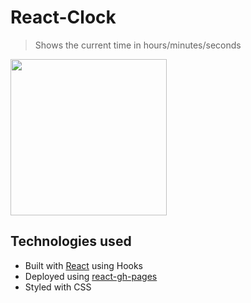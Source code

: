 # React-Clock

> Shows the current time in hours/minutes/seconds

[<img src='./scrn.gif' width='250'>](https://adnjoo.github.io/React-Clock/)

## Technologies used

- Built with [React](https://reactjs.org/) using Hooks 
- Deployed using [react-gh-pages](https://github.com/gitname/react-gh-pages)
- Styled with CSS
